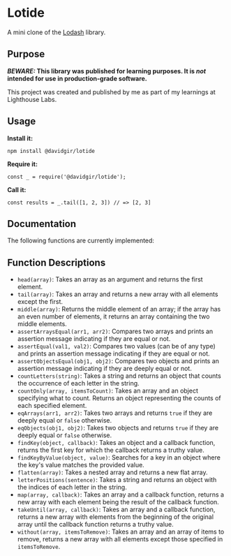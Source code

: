# Lotide

A mini clone of the [Lodash](https://lodash.com) library.

## Purpose

**_BEWARE:_ This library was published for learning purposes. It is _not_ intended for use in production-grade software.**

This project was created and published by me as part of my learnings at Lighthouse Labs. 

## Usage

**Install it:**

`npm install @davidgir/lotide`

**Require it:**

`const _ = require('@davidgir/lotide');`

**Call it:**

`const results = _.tail([1, 2, 3]) // => [2, 3]`

## Documentation

The following functions are currently implemented:

## Function Descriptions

* `head(array)`: Takes an array as an argument and returns the first element.
* `tail(array)`: Takes an array and returns a new array with all elements except the first.
* `middle(array)`: Returns the middle element of an array; if the array has an even number of elements, it returns an array containing the two middle elements.
* `assertArraysEqual(arr1, arr2)`: Compares two arrays and prints an assertion message indicating if they are equal or not.
* `assertEqual(val1, val2)`: Compares two values (can be of any type) and prints an assertion message indicating if they are equal or not.
* `assertObjectsEqual(obj1, obj2)`: Compares two objects and prints an assertion message indicating if they are deeply equal or not.
* `countLetters(string)`: Takes a string and returns an object that counts the occurrence of each letter in the string.
* `countOnly(array, itemsToCount)`: Takes an array and an object specifying what to count. Returns an object representing the counts of each specified element.
* `eqArrays(arr1, arr2)`: Takes two arrays and returns `true` if they are deeply equal or `false` otherwise.
* `eqObjects(obj1, obj2)`: Takes two objects and returns `true` if they are deeply equal or `false` otherwise.
* `findKey(object, callback)`: Takes an object and a callback function, returns the first key for which the callback returns a truthy value.
* `findKeyByValue(object, value)`: Searches for a key in an object where the key's value matches the provided value.
* `flatten(array)`: Takes a nested array and returns a new flat array.
* `letterPositions(sentence)`: Takes a string and returns an object with the indices of each letter in the string.
* `map(array, callback)`: Takes an array and a callback function, returns a new array with each element being the result of the callback function.
* `takeUntil(array, callback)`: Takes an array and a callback function, returns a new array with elements from the beginning of the original array until the callback function returns a truthy value.
* `without(array, itemsToRemove)`: Takes an array and an array of items to remove, returns a new array with all elements except those specified in `itemsToRemove`.

